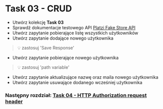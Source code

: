 # Task 03 - CRUD

* Utwórz kolekcję **Task 03**
* Sprawdź dokumentacje testowego API [Platzi Fake Store API](https://fakeapi.platzi.com/)
* Utwórz zapytanie pobierające listę wszystkich użytkowników
* Utwórz zapytanie dodające nowego użytkownika

> 💡 zastosuj 'Save Response'

* Utwórz zapytanie pobierające nowego użytkownika

> 💡 zastosuj 'path variable'

* Utwórz zapytanie aktualizujące nazwę oraz maila nowego użytkownika
* Utwórz zapytanie usuwające dodanego wcześniej użytkownika

### Następny rozdział: [Task 04 - HTTP Authorization request header](04-task-http-authorization-request-header.md)
